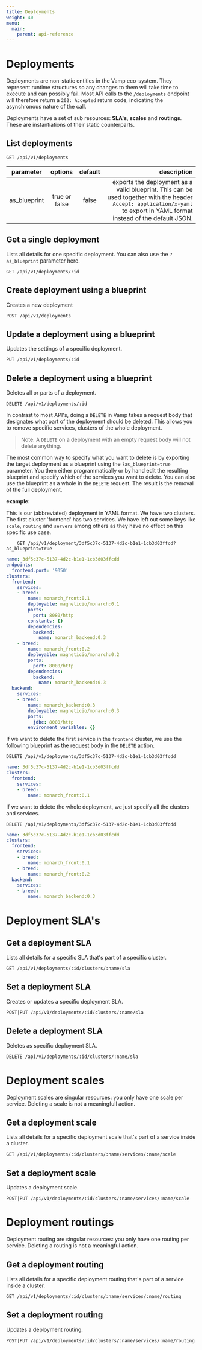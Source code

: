 ```yaml
---
title: Deployments
weight: 40
menu:
  main:
    parent: api-reference
---
```


# Deployments

Deployments are non-static entities in the Vamp eco-system. They represent runtime structures so any changes to them will take time to execute and can possibly fail. Most API calls to the `/deployments` endpoint will therefore return a `202: Accepted` return code, indicating the asynchronous nature of the call.

Deployments have a set of sub resources: **SLA's**, **scales** and **routings**. These are instantiations of their static counterparts.

## List deployments


	GET /api/v1/deployments

| parameter     | options           | default          | description      |
| ------------- |:-----------------:|:----------------:| ----------------:|
| as_blueprint  | true or false     | false            | exports the deployment as a valid blueprint. This can be used together with the header `Accept: application/x-yaml` to export in YAML format instead of the default JSON. |

## Get a single deployment

Lists all details for one specific deployment. You can also use the `?as_blueprint` parameter here.

    GET /api/v1/deployments/:id

## Create deployment using a blueprint

Creates a new deployment

	POST /api/v1/deployments

## Update a deployment using a blueprint

Updates the settings of a specific deployment.

    PUT /api/v1/deployments/:id

## Delete a deployment using a blueprint

Deletes all or parts of a deployment.        

    DELETE /api/v1/deployments/:id

In contrast to most API's, doing a `DELETE` in Vamp takes a request body that designates what part of the deployment should be deleted. This allows you to remove specific services, clusters of the whole deployment.

> Note: A `DELETE` on a deployment with an empty request body will not delete anything.

The most common way to specify what you want to delete is by exporting the target deployment as a blueprint using the `?as_blueprint=true` parameter. You then either programmatically or by hand edit the resulting blueprint and specify which of the services you want to delete. You can also use the blueprint as a whole in the `DELETE` request. The result is the removal of the full deployment. 

**example:**

This is our (abbreviated) deployment in YAML format. We have two clusters. The first cluster 'frontend' has two services.
We have left out some keys like `scale`, `routing` and `servers` among others as they have no effect on this specific use case.

		GET /api/v1/deployment/3df5c37c-5137-4d2c-b1e1-1cb3d03ffcd?as_blueprint=true

```yaml
name: 3df5c37c-5137-4d2c-b1e1-1cb3d03ffcdd
endpoints:
  frontend.port: '9050'
clusters:
  frontend:
    services:
    - breed:
        name: monarch_front:0.1
        deployable: magneticio/monarch:0.1
        ports:
          port: 8080/http
        constants: {}
        dependencies:
          backend:
            name: monarch_backend:0.3
    - breed:
        name: monarch_front:0.2
        deployable: magneticio/monarch:0.2
        ports:
          port: 8080/http
        dependencies:
          backend:
            name: monarch_backend:0.3
  backend:
    services:
    - breed:
        name: monarch_backend:0.3
        deployable: magneticio/monarch:0.3
        ports:
          jdbc: 8080/http
        environment_variables: {}
```    

If we want to delete the first service in the `frontend` cluster, we use the following blueprint as the request body in the `DELETE` action.

	DELETE /api/v1/deployments/3df5c37c-5137-4d2c-b1e1-1cb3d03ffcdd
		
```yaml
name: 3df5c37c-5137-4d2c-b1e1-1cb3d03ffcdd
clusters:
  frontend:
    services:
    - breed:
        name: monarch_front:0.1
```        		

If we want to delete the whole deployment, we just specify all the clusters and services.

	DELETE /api/v1/deployments/3df5c37c-5137-4d2c-b1e1-1cb3d03ffcdd
		
```yaml
name: 3df5c37c-5137-4d2c-b1e1-1cb3d03ffcdd
clusters:
  frontend:
    services:
    - breed:
        name: monarch_front:0.1
    - breed:
        name: monarch_front:0.2
  backend:
    services:
    - breed:
        name: monarch_backend:0.3
```        		    

# Deployment SLA's

## Get a deployment SLA

Lists all details for a specific SLA that's part of a specific cluster.

	GET /api/v1/deployments/:id/clusters/:name/sla
	
## Set a deployment SLA

Creates or updates a specific deployment SLA.

	POST|PUT /api/v1/deployments/:id/clusters/:name/sla
	
## Delete a deployment SLA

Deletes as specific deployment SLA.

	DELETE /api/v1/deployments/:id/clusters/:name/sla


# Deployment scales

Deployment scales are singular resources: you only have one scale per service. Deleting a scale is not a meaningfull action.

## Get a deployment scale

Lists all details for a specific deployment scale that's part of a service inside a cluster.

	GET /api/v1/deployments/:id/clusters/:name/services/:name/scale
	
## Set a deployment scale	

Updates a deployment scale.

	POST|PUT /api/v1/deployments/:id/clusters/:name/services/:name/scale

# Deployment routings

Deployment routing are singular resources: you only have one routing per service. Deleting a routing is not a meaningful action.

## Get a deployment routing

Lists all details for a specific deployment routing that's part of a service inside a cluster.

	GET /api/v1/deployments/:id/clusters/:name/services/:name/routing
	
## Set a deployment routing	

Updates a deployment routing.

	POST|PUT /api/v1/deployments/:id/clusters/:name/services/:name/routing